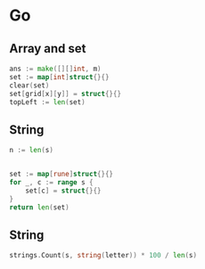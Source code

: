 # Go


## Array and set
```go
ans := make([][]int, m)
set := map[int]struct{}{}
clear(set)
set[grid[x][y]] = struct{}{}
topLeft := len(set)
```

## String
```go
n := len(s)


set := map[rune]struct{}{}
for _, c := range s {
    set[c] = struct{}{}
}
return len(set)

```

## String

```go
strings.Count(s, string(letter)) * 100 / len(s)

```